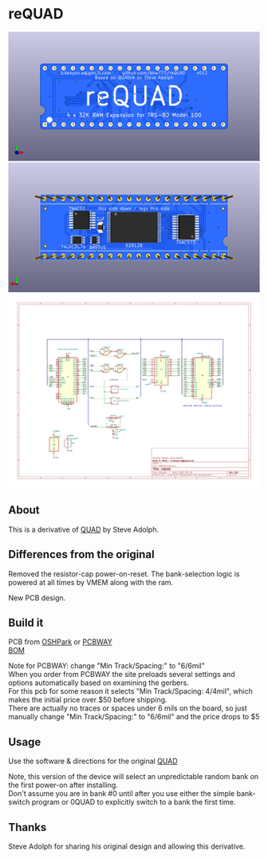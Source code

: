 # reQUAD
![](PCB/reQUAD_top.jpg)
![](PCB/reQUAD_bottom.jpg)
![](PCB/reQUAD.svg)

## About
This is a derivative of [QUAD](http://bitchin100.com/wiki/index.php?title=QUAD) by Steve Adolph.

## Differences from the original
Removed the resistor-cap power-on-reset. The bank-selection logic is powered at all times by VMEM along with the ram.

New PCB design.

## Build it
PCB from [OSHPark](https://oshpark.com/shared_projects/kmJ52kFx) or [PCBWAY](https://www.pcbway.com/project/shareproject/reQUAD_RAM_Expansion_for_TRS_80_Model_100_8690cd19.html)  
[BOM](https://www.digikey.com/short/mt3jtw7q)

Note for PCBWAY: change "Min Track/Spacing:" to "6/6mil"  
When you order from PCBWAY the site preloads several settings and options automatically based on examining the gerbers.  
For this pcb for some reason it selects "Min Track/Spacing: 4/4mil", which makes the initial price over $50 before shipping.  
There are actually no traces or spaces under 6 mils on the board, so just manually change "Min Track/Spacing:" to "6/6mil" and the price drops to $5

## Usage
Use the software & directions for the original [QUAD](http://bitchin100.com/wiki/index.php?title=QUAD)

Note, this version of the device will select an unpredictable random bank on the first power-on after installing.  
Don't assume you are in bank #0 until after you use either the simple bank-switch program or 0QUAD to explicitly switch to a bank the first time.

## Thanks
Steve Adolph for sharing his original design and allowing this derivative.
